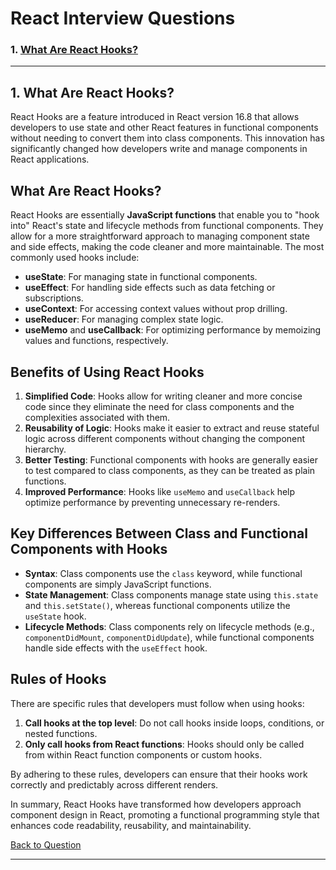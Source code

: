 # React Interview Questions

### 1. [What Are React Hooks?](#what-are-react-hooks)

---

## 1. What Are React Hooks?

React Hooks are a feature introduced in React version 16.8 that allows developers to use state and other React features in functional components without needing to convert them into class components. This innovation has significantly changed how developers write and manage components in React applications.

## What Are React Hooks?

React Hooks are essentially **JavaScript functions** that enable you to "hook into" React's state and lifecycle methods from functional components. They allow for a more straightforward approach to managing component state and side effects, making the code cleaner and more maintainable. The most commonly used hooks include:

- **useState**: For managing state in functional components.
- **useEffect**: For handling side effects such as data fetching or subscriptions.
- **useContext**: For accessing context values without prop drilling.
- **useReducer**: For managing complex state logic.
- **useMemo** and **useCallback**: For optimizing performance by memoizing values and functions, respectively.

## Benefits of Using React Hooks

1. **Simplified Code**: Hooks allow for writing cleaner and more concise code since they eliminate the need for class components and the complexities associated with them.
2. **Reusability of Logic**: Hooks make it easier to extract and reuse stateful logic across different components without changing the component hierarchy.
3. **Better Testing**: Functional components with hooks are generally easier to test compared to class components, as they can be treated as plain functions.
4. **Improved Performance**: Hooks like `useMemo` and `useCallback` help optimize performance by preventing unnecessary re-renders.

## Key Differences Between Class and Functional Components with Hooks

- **Syntax**: Class components use the `class` keyword, while functional components are simply JavaScript functions.
- **State Management**: Class components manage state using `this.state` and `this.setState()`, whereas functional components utilize the `useState` hook.
- **Lifecycle Methods**: Class components rely on lifecycle methods (e.g., `componentDidMount`, `componentDidUpdate`), while functional components handle side effects with the `useEffect` hook.

## Rules of Hooks

There are specific rules that developers must follow when using hooks:

1. **Call hooks at the top level**: Do not call hooks inside loops, conditions, or nested functions.
2. **Only call hooks from React functions**: Hooks should only be called from within React function components or custom hooks.

By adhering to these rules, developers can ensure that their hooks work correctly and predictably across different renders.

In summary, React Hooks have transformed how developers approach component design in React, promoting a functional programming style that enhances code readability, reusability, and maintainability.

[Back to Question](#1-what-are-react-hooks)

---
